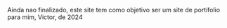 Ainda nao finalizado, este site tem como objetivo ser um site de portifolio para mim, Victor, de 2024

